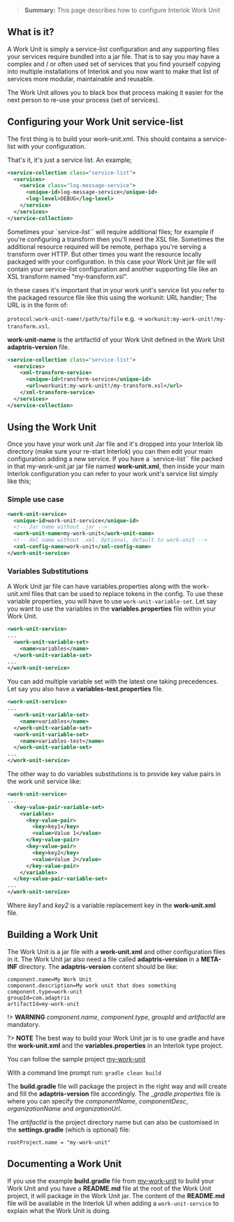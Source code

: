 > **Summary:** This page describes how to configure Interlok Work Unit

## What is it? ##

A Work Unit is simply a service-list configuration and any supporting files your services require bundled into a jar file. That is to say you may have a complex and / or often used set of services that you find yourself copying into multiple installations of Interlok and you now want to make that list of services more modular, maintainable and reusable.

The Work Unit allows you to black box that process making it easier for the next person to re-use your process (set of services).

## Configuring your Work Unit service-list ##

The first thing is to build your work-unit.xml. This should contains a service-list with your configuration.

That's it, it's just a service list. An example;

```xml
<service-collection class="service-list">
  <services>
    <service class="log-message-service">
      <unique-id>log-message-service</unique-id>
      <log-level>DEBUG</log-level>
    </service>
  </services>
</service-collection>
```

Sometimes your `service-list`` will require additional files; for example if you're configuring a transform then you'll need the XSL file. Sometimes the additional resource required will be remote, perhaps you're serving a transform over HTTP. But other times you want the resource locally packaged with your configuration. In this case your Work Unit jar file will contain your service-list configuration and another supporting file like an XSL transform named "my-transform.xsl".

In these cases it's important that in your work unit's service list you refer to the packaged resource file like this using the workunit: URL handler; The URL is in the form of:

`protocol:work-unit-name!/path/to/file` e.g. -> `workunit:my-work-unit!/my-transform.xsl`.

__work-unit-name__ is the artifactId of your Work Unit defined in the Work Unit __adaptris-version__ file.

```xml
<service-collection class="service-list">
  <services>
    <xml-transform-service>
      <unique-id>transform-service</unique-id>
      <url>workunit:my-work-unit!/my-transform.xsl</url>
    </xml-transform-service>
  </services>
</service-collection>
```

## Using the Work Unit ##

Once you have your work unit Jar file and it's dropped into your Interlok lib directory (make sure your re-start Interlok) you can then edit your main configuration adding a new service. If you have a `service-list`` file packed in that my-work-unit.jar jar file named __work-unit.xml__, then inside your main Interlok configuration you can refer to your work unit's service list simply like this;

### Simple use case ##

```xml
<work-unit-service>
  <unique-id>work-unit-service</unique-id>
  <!-- Jar name without .jar -->
  <work-unit-name>my-work-unit</work-unit-name>
  <!-- Xml name without .xml. Optional, default to work-unit -->
  <xml-config-name>work-unit</xml-config-name>
</work-unit-service>
```

### Variables Substitutions ###

A Work Unit jar file can have variables.properties along with the work-unit.xml files that can be used to replace tokens in the config. To use these variable properties, you will have to use `work-unit-variable-set`. Let say you want to use the variables in the __variables.properties__ file within your Work Unit.

```xml
<work-unit-service>
...
  <work-unit-variable-set>
    <name>variables</name>
  </work-unit-variable-set>
...
</work-unit-service>
```

You can add multiple variable set with the latest one taking precedences. Let say you also have a __variables-test.properties__ file.

```xml
<work-unit-service>
...
  <work-unit-variable-set>
    <name>variables</name>
  </work-unit-variable-set>
  <work-unit-variable-set>
    <name>variables-test</name>
  </work-unit-variable-set>
...
</work-unit-service>
```

The other way to do variables substitutions is to provide key value pairs in the work unit service like:

```xml
<work-unit-service>
...
  <key-value-pair-variable-set>
    <variables>
      <key-value-pair>
        <key>key1</key>
        <value>Value 1</value>
      </key-value-pair>
      <key-value-pair>
        <key>key2</key>
        <value>Value 2</value>
      </key-value-pair>
    </variables>
  </key-value-pair-variable-set>
...
</work-unit-service>
```

Where _key1_ and _key2_ is a variable replacement key in the __work-unit.xml__ file.

## Building a Work Unit ##

The Work Unit is a jar file with a __work-unit.xml__ and other configuration files in it. The Work Unit jar also need a file called __adaptris-version__ in a __META-INF__ directory. The __adaptris-version__ content should be like:

```properties
component.name=My Work Unit
component.description=My work unit that does something
component.type=work-unit
groupId=com.adaptris
artifactId=my-work-unit
```

!> **WARNING**  _component.name_, _component.type_, _groupId_ and _artifactId_ are mandatory.

?> **NOTE** The best way to build your Work Unit jar is to use gradle and have the __work-unit.xml__ and the __variables.properties__ in an Interlok type project.

You can follow the sample project [my-work-unit][]

With a command line prompt run: `gradle clean build`

The __build.gradle__ file will package the project in the right way and will create and fill the __adaptris-version__ file accordingly. The __gradle.properties_ file is where you can specify the _componentName_, _componentDesc_, _organizationName_ and _organizationUrl_.

The _artifactId_ is the project directory name but can also be customised in the __settings.gradle__ (which is optional) file:

`rootProject.name = "my-work-unit"`

## Documenting a Work Unit ##

If you use the example __build.gradle__ file from [my-work-unit][] to build your Work Unit and you have a __README.md__ file at the root of the Work Unit project, it will package in the Work Unit jar. The content of the __README.md__ file will be available in the Interlok UI when adding a `work-unit-service` to explain what the Work Unit is doing.


[my-work-unit]: https://github.com/adaptris/interlok-work-unit/tree/develop-v4/sample/my-work-unit
